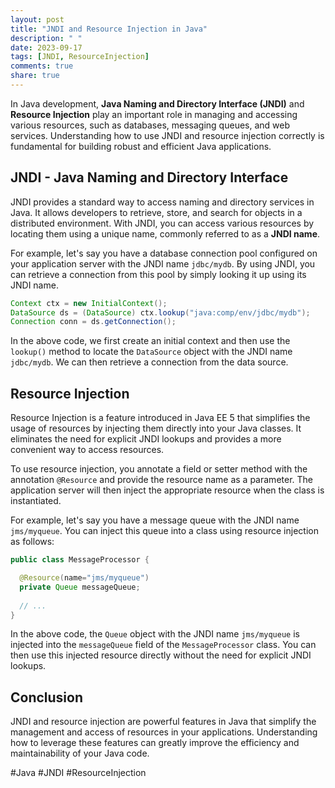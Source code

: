 ```yaml
---
layout: post
title: "JNDI and Resource Injection in Java"
description: " "
date: 2023-09-17
tags: [JNDI, ResourceInjection]
comments: true
share: true
---
```


In Java development, **Java Naming and Directory Interface (JNDI)** and **Resource Injection** play an important role in managing and accessing various resources, such as databases, messaging queues, and web services. Understanding how to use JNDI and resource injection correctly is fundamental for building robust and efficient Java applications. 

## JNDI - Java Naming and Directory Interface

JNDI provides a standard way to access naming and directory services in Java. It allows developers to retrieve, store, and search for objects in a distributed environment. With JNDI, you can access various resources by locating them using a unique name, commonly referred to as a **JNDI name**.

For example, let's say you have a database connection pool configured on your application server with the JNDI name `jdbc/mydb`. By using JNDI, you can retrieve a connection from this pool by simply looking it up using its JNDI name.

```java
Context ctx = new InitialContext();
DataSource ds = (DataSource) ctx.lookup("java:comp/env/jdbc/mydb");
Connection conn = ds.getConnection();
```

In the above code, we first create an initial context and then use the `lookup()` method to locate the `DataSource` object with the JNDI name `jdbc/mydb`. We can then retrieve a connection from the data source.

## Resource Injection

Resource Injection is a feature introduced in Java EE 5 that simplifies the usage of resources by injecting them directly into your Java classes. It eliminates the need for explicit JNDI lookups and provides a more convenient way to access resources.

To use resource injection, you annotate a field or setter method with the annotation `@Resource` and provide the resource name as a parameter. The application server will then inject the appropriate resource when the class is instantiated.

For example, let's say you have a message queue with the JNDI name `jms/myqueue`. You can inject this queue into a class using resource injection as follows:

```java
public class MessageProcessor {

  @Resource(name="jms/myqueue")
  private Queue messageQueue;
  
  // ...
}
```

In the above code, the `Queue` object with the JNDI name `jms/myqueue` is injected into the `messageQueue` field of the `MessageProcessor` class. You can then use this injected resource directly without the need for explicit JNDI lookups.

## Conclusion

JNDI and resource injection are powerful features in Java that simplify the management and access of resources in your applications. Understanding how to leverage these features can greatly improve the efficiency and maintainability of your Java code.

#Java #JNDI #ResourceInjection